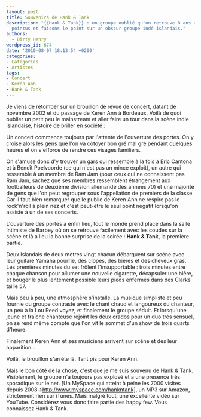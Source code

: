 ```yaml
---
layout: post
title: Souvenirs de Hank & Tank
description: "{{Hank & Tank}} : un groupe oublié qu'on retrouve 8 ans après. Soyons
  pointus et faisons le point sur un obscur groupe indé islandais."
authors:
  - Dirty Henry
wordpress_id: 674
date: '2010-08-07 18:13:54 +0200'
categories:
- Catégories
- Artistes
tags:
- Concert
- Keren Ann
- Hank & Tank
---
```

Je viens de retomber sur un brouillon de revue de concert, datant de novembre 2002 et du passage de Keren Ann à Bordeaux. Voilà de quoi oublier un petit peu le mainstream et aller faire un tour dans la scène indie islandaise, histoire de briller en société :

<quote>
Un concert commence toujours par l'attente de l'ouverture des portes. On y croise alors les gens que l'on va côtoyer bon gré mal gré pendant quelques heures et on s'efforce de rendre ces visages familiers.

On s'amuse donc d'y trouver un gars qui ressemble à la fois à Eric Cantona et à Benoît Poelvoorde (ce qui n'est pas un mince exploit), un autre qui ressemble à un membre de Ram Jam (pour ceux qui ne connaissent
pas Ram Jam, sachez que ses membres ressemblent étrangement aux footballeurs de deuxième division allemande des années 70) et une majorité de gens que l'on peut regrouper sous l'appellation de premiers de la classe. Car il faut bien remarquer que le public de Keren Ann ne respire pas le rock'n'roll à plein nez et c'est peut-être le seul point négatif lorsqu'on assiste à un de ses concerts.

L'ouverture des portes a enfin lieu, tout le monde prend place dans la salle intimiste de Barbey où on se retrouve facilement avec les coudes sur la scène et là a lieu la bonne surprise de la soirée : __Hank & Tank__, la première partie.

Deux Islandais de deux mètres vingt chacun débarquent sur scène avec leur guitare Yamaha pourrie, des clopes, des bières et des cheveux gras. Les premières minutes du set frôlent l'insupportable : trois minutes entre chaque chanson pour allumer une nouvelle cigarette, décapsuler une bière, et bouger le plus lentement possible leurs pieds enfermés dans des Clarks taille 57.

Mais peu à peu, une atmosphère s'installe. La musique simpliste et peu fournie du groupe contraste avec le chant chaud et langoureux du chanteur, un peu à la Lou Reed voyez, et finalement le groupe séduit. Et lorsqu'une  jeune et fraîche chanteuse rejoint les deux crados pour un duo très sensuel, on se rend même compte que l'on vit le sommet d'un show de trois quarts d'heure.

Finalement Keren Ann et ses musiciens arrivent sur scène et dès leur apparition...
</quote>

Voilà, le brouillon s'arrête là. Tant pis pour Keren Ann.

Mais le bon côté de la chose, c'est que je me suis souvenu de Hank & Tank. Visiblement, le groupe n'a toujours pas explosé et a une présence très sporadique sur le net. [Un MySpace qui atteint à peine les 7000 visites depuis 2008->http://www.myspace.com/hankntank], un MP3 sur Amazon, strictement rien sur iTunes. Mais malgré tout, une excellente vidéo sur YouTube. Considérez vous donc faire partie des happy few. Vous connaissez Hank & Tank.

<object width="500" height="400"><param name="movie" value="http://www.youtube.com/v/cWDXydo9SoU&hl=fr_FR&fs=1"></param><param name="allowFullScreen" value="true"></param><param name="allowscriptaccess" value="always"></param><embed src="http://www.youtube.com/v/cWDXydo9SoU&hl=fr_FR&fs=1" type="application/x-shockwave-flash" allowscriptaccess="always" allowfullscreen="true" width="500" height="400"></embed></object>
